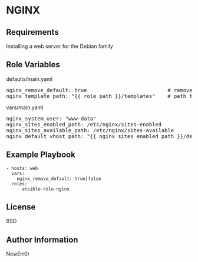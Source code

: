 NGINX
=========



Requirements
------------

Installing a web server for the Debian family

Role Variables
--------------
defaults/main.yaml
<pre>
nginx_remove_default: true                          # remove nginx default site
nginx_template_path: "{{ role_path }}/templates"    # path to nginx site-template
</pre>

vars/main.yaml
<pre>
nginx_system_user: "www-data"
nginx_sites_enabled_path: /etc/nginx/sites-enabled
nginx_sites_available_path: /etc/nginx/sites-available
nginx_default_vhost_path: "{{ nginx_sites_enabled_path }}/default"
</pre>

Example Playbook
----------------

    - hosts: web
      vars: 
        nginx_remove_default: true|false
      roles:
        - ansible-role-nginx

License
-------

BSD

Author Information
------------------

NewErr0r
